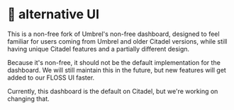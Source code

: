 # 🏰 alternative UI

This is a non-free fork of Umbrel's non-free dashboard, designed to feel familiar for users coming from Umbrel and older Citadel versions,
while still having unique Citadel features and a partially different design.

Because it's non-free, it should not be the default implementation for the dashboard.
We will still maintain this in the future, but new features will get added to our FLOSS UI faster.

Currently, this dashboard is the default on Citadel, but we're working on changing that.

